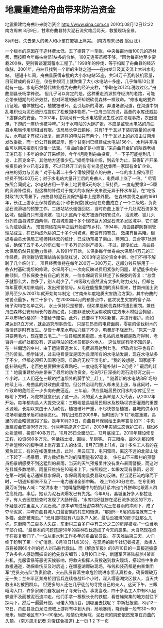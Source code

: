 # 地震重建给舟曲带来防治资金

地震重建给舟曲带来防治资金
http://www.sina.com.cn  2010年08月12日12:22  南方周末
8月9日，甘肃舟曲县特大泥石流灾难后两天，救援现场全景。

8月9日，失去亲人的老人和小孩在废墟上痛哭。 (南方周末记者 翁洹 图)

一个根本的原因在于造林费太低。王了德算了一笔账，中央每亩地给100元的造林费，而按照今年每株树苗1块多的价格，100元连买苗都不够，“因为每亩地至少要栽200株，更别奢谈灌溉蓄水工程了。”
1998年的停伐，等于掐断了舟曲县的经济命脉，2001年，舟曲县找到一个新的生财之道——在白龙江及其支流上大兴水电站。
短短十年间，舟曲县获得审批的大小水电站55座，共54万千瓦的装机容量，目前建成的有27座，仅在拱坝河上就聚集了大小水电站十多座，几乎每隔10公里就有一座。水电已然替代林业成为舟曲的经济支柱，“争取在2012年税收过亿。”舟曲副县长杨学锋说。
但几乎可以肯定的是，这种重走资源掠夺经济的老路，可能会带来短期的经济效益，但对环境的破坏却跟砍伐森林一样致命。“修水电站要炸山征地，岩体被松动，植被被破坏，会引起新的滑坡，弃渣堵塞河道，在沟道中胡乱堆积也为泥石流形成提供了松散固体物质。”一位舟曲官员说，高悬的水库还威胁下游群众的安全。“2007年，拱坝河有一处水电站曾发生过水库溃堤事故，农田被淹，下游的一座桥也被冲垮。”
对于水电站的大肆扩张，本应是监管水电站的舟曲县水电局作用却相当有限。该局局长李云鹏称，只有1千千瓦以下装机容量的水电站，水电局才有权力批复，而这样的电站只有两个，1千千瓦以上的必须由甘南州发改委批，而一份公开数据显示，整个甘南州已经建成水电站156个。
水利并非舟曲可以用来招商引资惟一法宝。“舟曲的金矿是小而富。”来舟曲开金矿的陕西老板王涛已有十多年的金矿开采经验，今年4月刚到舟曲投资， “一下子可能挖到几十克、上百克金子，其他地方还很少见。”据杨学锋介绍，到去年为止，获得矿产开采权资质的企业已有29家，不过已经开工的仅有甘肃盛达集团一家国有金矿企业。
舟曲的努力与苦衷
" 对于有着二十多个滑坡预警点的舟曲，一年的水土保持项目经费不到300万元；对于水电站大量开工后的舟曲人，电费却上涨了一倍。"
尽管按照合同规定，水电站占用一平米土地要缴5元的水土保持费，一度电要缴3－5厘的资源补偿费，但这样的补偿对于庞大的水保开支来说无异于杯水车薪，在“吃饭财政”的大背景下，舟曲县的泥石流保护基本上是靠外援。
在森林禁伐之前的1991年，长江上游水土保持委员会(下称长保委)就已经在舟曲成立了一个二级站，负责泥石流滑坡的预警工作。二级站站长谢强回忆，当时舟曲上报了十几处泥石流多发区域，但最终只有泄流坡、锁儿头这两个地方被选作预警试点。
泄流坡、锁儿头分列舟曲县城东西两侧，在县城周围十多个规模巨大的泥石流多发区域中，它们被认为威胁最大。
预警网络在两年之后开始密布乡村。1994年，舟曲县群防群测管理站成立，在已构成危胁的二十多个滑坡点，都设有预警员。
效果有目共睹。根据舟曲县水保局工程师韩林宏的统计，已成功预报了南山、两河口、云台等7处滑坡，确保了五千多人的伤亡和一千多万元的财产损失。
不过，即便如此，舟曲县水保局仍然只能勉力维持。从1991年开始，长保委每年给舟曲水保局14万元的工作经费，群测群防管理站站长张晓红说，2008年这部分资金中断，他们不得不解聘了几个临时工。
项目经费维持在每年200万－300万元，这部分钱只够用于一些农村基础堤坝的修建。水保局不止一次向反映过费用紧张的问题，希望能多向舟曲倾斜，但长保委也有自己的苦衷。一位水保局官员转述了长保委的答复：“总盘子就那么大，你多了，别人就少了。”
州级政府虽然没有太多的财力支持，但却在每年夏季汛期来临前，发出预警信号。从现在能搜集到的资料看来，甘南州国土资源局至少从2007年就开始每年制定《甘南州年度地质灾害防治方案》，其中舟曲的预警点最多，有二十多个，在2008年4月的预警点中，这次发生灾害的寨子沟、硝子沟均在名单之列。
水土保持只是预警，但如果是砍伐森林将遭到重罚。兼任舟曲森林公安局局长的姜海红说，只要非法砍伐运输收购1立方米木材就会拘留，并以市场价格的1－3倍给予赔偿，此外，还要种下10株新苗，并进行灌护。而如果达到3立方米，就会追究刑事责任。
只是在昂贵的电费面前，零星的偷伐树木的事情还是时有发生。尽管十年来水电站兴建了不少，电费却不降反升。“原来一度只要两毛六，现在要五毛二。”一位县城居民抱怨，水电站的发展都是政府得利，老百姓一点好处都没有，这些电站的技术员都是外地人。
这位居民有所不知的是，在一些偏远的乡村，由于运输管道太长，电费最高达到七毛。
但政府似乎也有自己的苦衷。杨学锋说，过去电费便宜是因为县里所有的水电站发展，现在水电站多了不少，但都必须归入国家电网，县政府无权干涉电价。“我的设想是，国家能不能补贴电费，老百姓总要把生饭煮熟吧。一度电能不能补贴1－2毛呢？”
最后的赶工
" 地震重建给舟曲带来了最后的防治资金。在8月7日深夜的泥石流倾泻之前一个小时，工人们还在三眼峪拦渣坝外的脚手架上赶工。"
随着新的水电站和矿场的陆续上马，舟曲县的财政由此增加，但公共治理的投入却未见上涨，与此同时，一个致命的危险正一步步向舟曲逼近。
三年前，供应县城居民饮用水的水库迁至三眼峪下方时，冯虎林就意识到了这一点。冯的爱人王素琴是人大代表，从2007年开始，每年都向县人大提交议案：三眼峪是县城居民用水及校场坝农田灌溉的重要水源地，长期以来由于人为砍伐，植被破坏严重，不尽快恢复植被，县城的供水和校场坝灌溉矛盾将继续恶化。
转机出现在2009年，当时因为“5·12”地震重建，县里的资金略微宽裕了些。是年10月20日，舟曲县环保局给王素琴答复如下：中央重建资金安排969万元，分两年实施这个工程，2009年实施生态保护工程，建设6处拦渣坝，投资140多万元，10月25日全面动工，12月底竣工。2010年建设修复工程，投资680多万元。包括挡土墙、围栏、旱厕等。
在三眼峪，最外边那段残存拦渣坝外的脚手架上尚存着工人的体温，8月7日晚上11点，四十多名工人有的在紧急赶工，有的在帐篷里休息，此时，黑云压顶，电闪雷鸣，离这不远的北部山脉上下起了一场暴雨，官方数据称当时的降雨量有97毫米。
住在山下三眼村的预警员杨景朝感受不到这猛烈的暴雨，当天的天气预报里并没有发布暴雨警报，而这时在县城多数地带，雨量只维持在10毫米上下。按照规定，如果发现有暴雨，必须在第一时间电话通知县水保局，水保局再向县委县政府反映。但当泥石流咆哮而下时，一切通知都来不及了——电力通讯全部中断。
晚上11点30分左右，在东街的窦芳听到有人喊：“发洪水啦！”她叫醒熟睡中的奶奶赶紧冲出门外拼命地跟着人群往高处跑。事后，她认为泥石流爆发已有先兆。今年6月，县城里好多人都拉肚子，有人去医院检查时发现了大肠杆菌，“水库恰好就修在泥石流多发区的下方，怀疑是水库里混入了泥石流。”
原本孕育过茂密森林的泥土在暴雨的冲刷下，成了夺命泥浆，冲垮舟曲县城人口最密集的村庄和街道。“那里5－6层的高楼就有二十多幢，全部被淹没。”
“光月圆村就有八百多户人家，最后没被淹的房子就那么几栋。东街南门三百多人失踪，东街村三百多户中有三分之二的房屋被埋。”一位当地干部介绍。“最根本的问题还是50年的森林砍伐造成了今天的恶果，大自然现在终于在报复我们了。”一位从事水利工作多年的舟曲官员说。
在灾难后第三天，人们终于盼到了第一个好消息。8月10日11点30分，在现场的新华社记者报道，救援人员将被困60小时的老人刘马胜代救出。而《解放军报》的8月10日的一篇报道披露了许多令人感动而振奋的抢先救灾细节：8月10日上午，新疆军区某陆航旅4架直升机，克服雷暴等恶劣天候影响，将救灾指挥人员投送到救灾现场，搭起空中生命救援通道，确保重伤员及时后送；在堰塞湖爆破现场，布线和装药都是由某集团军“党员突击队”负责验收，突击队员冒着生命危险跳进水里认真检查，确保爆破万无一失；兰州军区某舟桥团官兵连续奋战15个小时，深入堰塞湖灾区救人，当天共救出8名被困群众。
但更多的人还在几乎徒劳的寻找自己的亲人。这天下午，三眼峪沟入口，许多家属们自发展开了寻亲行动，事发当晚，四十多名工人中有8人因躲避不及而被泥石流冲走。他们手拿一根根长长的铁棍，看苍蝇聚集的地方就往下探两下，然后一遍遍开挖，可偌大的山谷，到哪里去找呢？
中新社报道，8月12－13日，舟曲县及白龙江流域上游将有中到大雨，局地暴雨，降雨量一般有30～60毫米，局部地区有70～90毫米。险情仍未解除，泥石流的阴影依然笼罩在舟曲的头顶。
(南方周末记者 刘俊综合报道)
上一页
1
2
下一页

